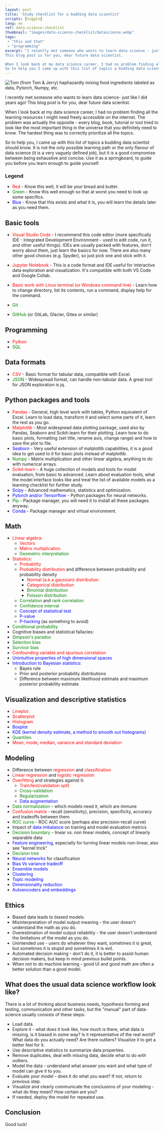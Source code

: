 ```yaml
---
layout: post
title: 'Study checklist for a budding data scientist'
scripts: [toggle]
lang: en
ref: data-science-checklist
thumbnail: "images/data-science-checklist/datascience.webp"
tags:
 - "this and that"
 - "programming"
excerpt: "I recently met someone who wants to learn data science - just like I did years ago!
This blog post is for you, dear future data scientist.

When I look back at my data science career, I had no problem finding all the learning resources I might need freely accessible on the internet. The problem was actually the opposite - every blog, book, tutorial or tool tried to look like the most important thing in the universe that you definitely need to know. The hardest thing was to correctly prioritize all the topics.
So to help you I came up with this list of topics a budding data scientist should learn."
---
```


<img alt="Tom (from Tom & Jerry) haphazardly mixing food ingredients labeled as data, Pytorch, Numpy, etc." src="{{site.baseurl}}/images/data-science-checklist/datascience.webp" />

I recently met someone who wants to learn data science- just like I did years ago!
This blog post is for you, dear future data scientist.

When I look back at my data science career, I had no problem finding all the learning resources I might need freely accessible on the internet. The problem was actually the opposite - every blog, book, tutorial or tool tried to look like the most important thing in the universe that you definitely need to know. The hardest thing was to correctly prioritize all the topics.

So to help you, I came up with this list of topics a budding data scientist should know. It is not the only possible learning path or the only flavour of data science (it is a very vaguely defined job), but it is a good compromise between being exhaustive and concise. Use it as a springboard, to guide you before you learn enough to guide yourself.


### Legend

- <span style="color:red">Red</span> - Know this well, it will be your bread and butter.
- <span style="color:green">Green</span> - Know this well enough so that at worst you need to look up some specifics.
- <span style="color:blue">Blue</span> - Know that this exists and what it is, you will learn the details later as you need them.

## Basic tools

 - <span style="color:red">Visual Studio Code</span> - I recommend this code editor (more specifically IDE - Integrated Development Environment - used to edit code, run it, and other useful things). IDEs are usually packed with features, don't worry about them, just learn the basics for now. There are also many other good choices (e.g. Spyder), so just pick one and stick with it.

- <span style="color:red">Jupyter Notebook</span> - This is a code format and IDE useful for interactive data exploration and visualization. It's compatible with both VS Code and Google Collab.

 - <span style="color:red">Basic work with Linux terminal (or Windows command line)</span> - Learn how to change directory, list its contents, run a command, display help for the command.

 - <span style="color:green">Git</span>
 - <span style="color:green">GitHub</span> (or GitLab, Glacier, Gitea or similar)

## Programming

- <span style="color:red">Python</span>
- <span style="color:green">SQL</span>

## Data formats

- <span style="color:red">CSV</span> - Basic format for tabular data, compatible with Excel. 
- <span style="color:green">JSON</span> -  Widespread format, can handle non-tabular data. A great tool for JSON exploration is jq.

## Python packages and tools

- <span style="color:red">Pandas</span> - General, high level work with tables, Python equivalent of Excel. Learn to load data, transform it and select some parts of it, learn the rest as you go.
- <span style="color:red">Matplotlib</span> - Most widespread data plotting package, used also by Pandas, Seaborn and Scikit-learn for their plotting. Learn how to do basic plots, formatting (set title, rename axis, change range) and how to save the plot to file.
- <span style="color:blue">Seaborn</span> - Very useful extension of matplotlib capabilities, it is a good idea to get used to it for basic plots instead of matplotlib.
- <span style="color:green">Numpy</span> - Matrix multiplication and other linear algebra, anything to do with numerical arrays.
- <span style="color:red">Scikit-learn</span> - A huge collection of models and tools for model evaluation, from basic to advanced. Learn about evaluation tools, what the model interface looks like and treat the list of available models as a learning checklist for further study.
- <span style="color:blue">Scipy</span> - Advanced mathematics, statistics and optimization.
- <span style="color:blue">Pytorch and/or Tensorflow</span> - Python packages for neural networks.
- <span style="color:green">Pip</span> - Package manager, you will need it to install all these packages anyway.
- <span style="color:blue">Conda</span> - Package manager and virtual environment.

## Math

- <span style="color:red">Linear algebra:</span>
  - <span style="color:red">Vectors</span>
  - <span style="color:red">Matrix multiplication</span>
  - <span style="color:green">Geometric interpretation</span>
- <span style="color:red">Statistics:</span>
  - <span style="color:red">Probability</span>
  - <span style="color:red">Probability distribution</span> and difference between probability and probability density
    - <span style="color:red">Normal (a.k.a gaussian) distribution</span>
    - <span style="color:red">Categorical distribution</span>
    - <span style="color:green">Binomial distribution</span>
    - <span style="color:green">Poisson distribution</span>
  - <span style="color:green">Correlation</span> and <span style="color:green">rank correlation</span>
  - <span style="color:green">Confidence interval</span>
  - <span style="color:blue">Concept of statistical test</span>
  - <span style="color:blue">P-value</span>
  - <span style="color:blue"> P-hacking</span> (as something to avoid)
- <span style="color:green">Conditional probability</span>
- Cognitive biases and statistical fallacies:
 - <span style="color:green">Simpson's paradox</span>
 - <span style="color:green">Selection bias</span>
 - <span style="color:green">Survivor bias</span>
 - <span style="color:red">Confounding variable and spurious correlation</span>
- <span style="color:blue">Unintuitive properties of high dimensional spaces</span>
- <span style="color:blue">Introduction to Bayesian statistics:</span>
  - Bayes rule
  - Prior and posterior probability distributions
  - Difference between maximum likelihood estimate and maximum posterior probability estimate

## Visualization and descriptive statistics
 - <span style="color:red">Lineplot</span>
 - <span style="color:red">Scatterplot</span>
 - <span style="color:red">Histogram</span>
 - <span style="color:blue">Boxplot</span>
 - <span style="color:blue">KDE (kernel density estimate, a method to smooth out histograms)</span>
 - <span style="color:green">Quantiles</span>
 - <span style="color:red">Mean, mode, median, variance and standard deviation</span>

## Modeling

- Difference between <span style="color:red">regression</span> and <span style="color:red">classification</span>
- <span style="color:red">Linear regression</span> and <span style="color:red">logistic regression</span>
- <span style="color:red">Overfitting</span> and strategies against it:
  - <span style="color:red">Train/test/validation split</span>
  - <span style="color:green">Cross-validation</span>
  - <span style="color:green">Regularization</span>
  - <span style="color:blue">Data augmentation</span>
- <span style="color:green">Data normalization</span> - which models need it, which are immune
- <span style="color:red">Confusion matrix</span> - recall (sensitivity), precision, specificity, accuracy and tradeoffs between them
- <span style="color:green">ROC curve</span> -  ROC AUC score (perhaps also precision-recall curve)
- Impact of <span style="color:blue">data imbalance</span> on training and model evaluation metrics
- <span style="color:green">Decision boundary</span> - linear vs. non linear models, concept of linearly separable data
- <span style="color:blue">Feature engineering</span>, especially for turning linear models non-linear, also see "kernel trick"
- <span style="color:green">Decision tree</span>
- <span style="color:blue">Neural networks</span> for classification
- <span style="color:blue">Bias Vs variance tradeoff</span>
- <span style="color:blue">Ensemble models</span>
- <span style="color:blue">Clustering</span>
- <span style="color:blue">Topic modeling</span>
- <span style="color:blue">Dimensionality reduction</span>
- <span style="color:blue">Autoencoders and embeddings</span>

## Ethics

- Biased data leads to biased models.
- Misinterpretation of model output meaning - the user doesn't understand the math as you do.
- Overestimation of model output reliability - the user doesn't understand the limitations of the model as you do.
- Unintended use - users do whatever they want, sometimes it is great, but sometimes it is stupid and sometimes it is evil.
- Automated decision making - don't do it, it is better to assist human decision makers, but keep in mind previous bullet points.
- When not to do machine learning - good UI and good math are often a better solution than a good model.

## What does the usual data science workflow look like?

There is a lot of thinking about business needs, hypothesis forming and testing, communication and other tasks, but the "manual" part of data-science usually consists of these steps:

- Load data.
- Explore it - what does it look like, how much is there, what data is missing, is it biased in some way? Is it representative of the real world? What data do you actually need? Are there outliers? Visualize it to get a better feel for it.
- Use descriptive statistics to summarize data properties.
- Remove duplicates, deal with missing data, decide what to do with outliers.
- Model the data - understand what answer you want and what type of model can give it to you.
- Evaluate your model - does it do what you want? If not, return to previous step.
- Visualize and clearly communicate the conclusions of your modeling - what do they mean? How certain are you?
- If needed, deploy the model for repeated use.

## Conclusion
Good luck!